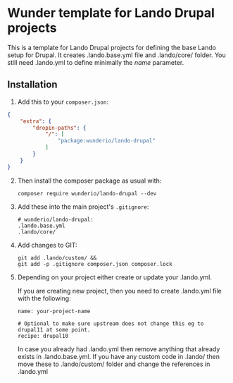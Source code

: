 # Wunder template for Lando Drupal projects

This is a template for Lando Drupal projects for defining the base Lando setup for Drupal.
It creates .lando.base.yml file and .lando/core/ folder. You still need .lando.yml to define
minimally the *name* parameter.

## Installation

1. Add this to your `composer.json`:

```json
{
    "extra": {
        "dropin-paths": {
            "/": [
                "package:wunderio/lando-drupal"
            ]
        }
    }
}
```

2. Then install the composer package as usual with:

   ```
   composer require wunderio/lando-drupal --dev
   ```

3. Add these into the main project's `.gitignore`:
   ```
   # wunderio/lando-drupal:
   .lando.base.yml
   .lando/core/
   ```

4. Add changes to GIT:
   ```
   git add .lando/custom/ &&
   git add -p .gitignore composer.json composer.lock
   ```

5. Depending on your project either create or update your .lando.yml.

   If you are creating new project, then you need to create .lando.yml file with the following:
   ```
   name: your-project-name

   # Optional to make sure upstream does not change this eg to drupal11 at some point.
   recipe: drupal10
   ```

   In case you already had .lando.yml then remove anything that already exists in
   .lando.base.yml. If you have any custom code in .lando/ then move these to
   .lando/custom/ folder and change the references in .lando.yml
